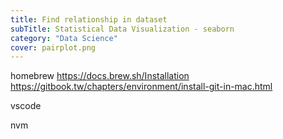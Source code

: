 ```yaml
---
title: Find relationship in dataset
subTitle: Statistical Data Visualization - seaborn
category: "Data Science"
cover: pairplot.png
---
```


homebrew
https://docs.brew.sh/Installation
https://gitbook.tw/chapters/environment/install-git-in-mac.html

vscode

nvm